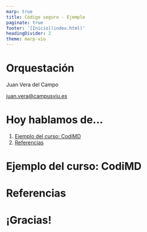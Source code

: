 ```yaml
---
marp: true
title: Código seguro - Ejemplo
paginate: true
footer: '[Inicio](index.html)'
headingDivider: 2
theme: marp-viu
---
```


<style>
    /* You can add custom style here. VSCode supports this.
    Other editor might need these custom code in
    the YAML header: section: | */
</style>

# Orquestación
<!-- _class: first-slide -->

Juan Vera del Campo

<juan.vera@campusviu.es>

# Hoy hablamos de...
<!-- _class: cool-list toc -->

1. [Ejemplo del curso: CodiMD](#3)
1. [Referencias](#4)

# Ejemplo del curso: CodiMD
<!-- _class: lead -->

# Referencias
<!-- _class: lead -->

# ¡Gracias!
<!-- _class: last-slide -->